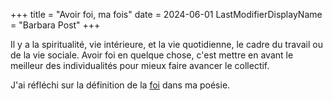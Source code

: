 +++
title = "Avoir foi, ma fois"
date = 2024-06-01
LastModifierDisplayName = "Barbara Post"
+++

Il y a la spiritualité, vie intérieure, et la vie quotidienne, le cadre du travail ou de la vie sociale. Avoir foi en quelque chose, c'est mettre en avant le meilleur des individualités pour mieux faire avancer le collectif.

J'ai réfléchi sur la définition de la [foi](/categories/foi) dans ma poésie.